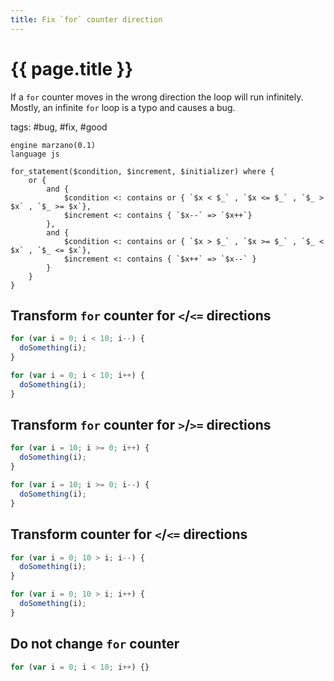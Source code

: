 ```yaml
---
title: Fix `for` counter direction
---
```


# {{ page.title }}

If a `for` counter moves in the wrong direction the loop will run infinitely. Mostly, an infinite `for` loop is a typo and causes a bug.

tags: #bug, #fix, #good

```grit
engine marzano(0.1)
language js

for_statement($condition, $increment, $initializer) where {
    or {
        and {
            $condition <: contains or { `$x < $_` , `$x <= $_` , `$_ > $x` , `$_ >= $x`},
            $increment <: contains { `$x--` => `$x++`}
        },
        and {
            $condition <: contains or { `$x > $_` , `$x >= $_` , `$_ < $x` , `$_ <= $x`},
            $increment <: contains { `$x++` => `$x--` }
        }
    }
}
```

## Transform `for` counter for `<`/`<=` directions

```javascript
for (var i = 0; i < 10; i--) {
  doSomething(i);
}
```

```typescript
for (var i = 0; i < 10; i++) {
  doSomething(i);
}
```

## Transform `for` counter for `>`/`>=` directions

```javascript
for (var i = 10; i >= 0; i++) {
  doSomething(i);
}
```

```typescript
for (var i = 10; i >= 0; i--) {
  doSomething(i);
}
```

## Transform counter for `<`/`<=` directions

```javascript
for (var i = 0; 10 > i; i--) {
  doSomething(i);
}
```

```typescript
for (var i = 0; 10 > i; i++) {
  doSomething(i);
}
```

## Do not change `for` counter

```javascript
for (var i = 0; i < 10; i++) {}
```
